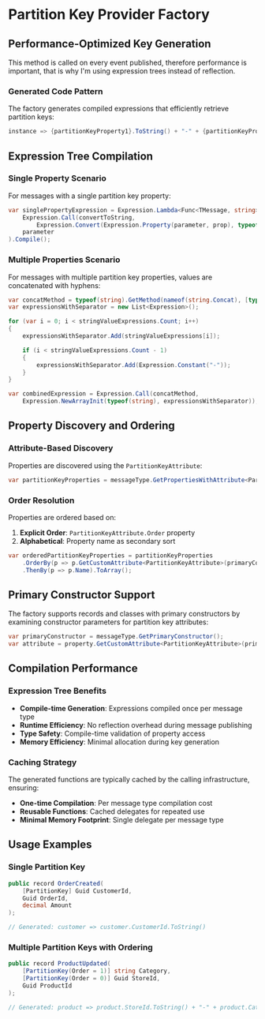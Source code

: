 # Partition Key Provider Factory

## Performance-Optimized Key Generation

This method is called on every event published, therefore performance is important, that is why I'm using expression trees instead of reflection.

### Generated Code Pattern

The factory generates compiled expressions that efficiently retrieve partition keys:

```csharp
instance => {partitionKeyProperty1}.ToString() + "-" + {partitionKeyProperty2}.ToString()...
```

## Expression Tree Compilation

### Single Property Scenario

For messages with a single partition key property:

```csharp
var singlePropertyExpression = Expression.Lambda<Func<TMessage, string>>(
    Expression.Call(convertToString,
        Expression.Convert(Expression.Property(parameter, prop), typeof(object))),
    parameter
).Compile();
```

### Multiple Properties Scenario

For messages with multiple partition key properties, values are concatenated with hyphens:

```csharp
var concatMethod = typeof(string).GetMethod(nameof(string.Concat), [typeof(string[])])!;
var expressionsWithSeparator = new List<Expression>();

for (var i = 0; i < stringValueExpressions.Count; i++)
{
    expressionsWithSeparator.Add(stringValueExpressions[i]);

    if (i < stringValueExpressions.Count - 1)
    {
        expressionsWithSeparator.Add(Expression.Constant("-"));
    }
}

var combinedExpression = Expression.Call(concatMethod,
    Expression.NewArrayInit(typeof(string), expressionsWithSeparator));
```

## Property Discovery and Ordering

### Attribute-Based Discovery

Properties are discovered using the `PartitionKeyAttribute`:

```csharp
var partitionKeyProperties = messageType.GetPropertiesWithAttribute<PartitionKeyAttribute>();
```

### Order Resolution

Properties are ordered based on:

1. **Explicit Order**: `PartitionKeyAttribute.Order` property
2. **Alphabetical**: Property name as secondary sort

```csharp
var orderedPartitionKeyProperties = partitionKeyProperties
    .OrderBy(p => p.GetCustomAttribute<PartitionKeyAttribute>(primaryConstructor)?.Order ?? 0)
    .ThenBy(p => p.Name).ToArray();
```

## Primary Constructor Support

The factory supports records and classes with primary constructors by examining constructor parameters for partition key attributes:

```csharp
var primaryConstructor = messageType.GetPrimaryConstructor();
var attribute = property.GetCustomAttribute<PartitionKeyAttribute>(primaryConstructor);
```

## Compilation Performance

### Expression Tree Benefits

- **Compile-time Generation**: Expressions compiled once per message type
- **Runtime Efficiency**: No reflection overhead during message publishing
- **Type Safety**: Compile-time validation of property access
- **Memory Efficiency**: Minimal allocation during key generation

### Caching Strategy

The generated functions are typically cached by the calling infrastructure, ensuring:

- **One-time Compilation**: Per message type compilation cost
- **Reusable Functions**: Cached delegates for repeated use
- **Minimal Memory Footprint**: Single delegate per message type

## Usage Examples

### Single Partition Key

```csharp
public record OrderCreated(
    [PartitionKey] Guid CustomerId,
    Guid OrderId,
    decimal Amount
);

// Generated: customer => customer.CustomerId.ToString()
```

### Multiple Partition Keys with Ordering

```csharp
public record ProductUpdated(
    [PartitionKey(Order = 1)] string Category,
    [PartitionKey(Order = 0)] Guid StoreId,
    Guid ProductId
);

// Generated: product => product.StoreId.ToString() + "-" + product.Category.ToString()
```

